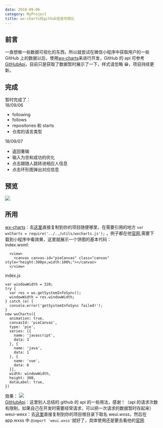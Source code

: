 ```yaml
---
data: 2018-09-06
category: MyProject
title: wx-charts将github信息可视化
---
```


## 前言

一直想做一些数据可视化的东西，所以就尝试在微信小程序中获取用户的一些 GitHub 上的数据以后，使用[wx-charts](https://github.com/xiaolin3303/wx-charts)来进行开发，GitHub 的 api 可参考[GitHubApi](https://segmentfault.com/a/1190000015144126)，目前只是获取了数据暂时展示了一下，样式请忽略 😁，项目持续更新。

## 完成

暂时完成了：  
18/09/06

- following
- follows
- repositories 和 starts
- 仓库的语言类型

18/09/07

- 返回重输
- 输入为空和成功的优化
- 点击跟随人跳转进相应人信息
- 点击环形图弹出对应信息

## 预览

![](https://user-gold-cdn.xitu.io/2018/9/7/165b24bf9e8c67fd?w=425&h=746&f=gif&s=998855)

## 所用

[wx-charts](https://github.com/xiaolin3303/wx-charts)：去[这里](https://github.com/xiaolin3303/wx-charts/blob/master/dist/wxcharts.js)直接复制到你的项目随便哪里，在需要引用的地方 `var wxCharts = require('../../utils/wxcharts.js');` ，例子都在他[官网](https://github.com/xiaolin3303/wx-charts-demo),需要下载到小程序中看效果，这里就展示一个饼图的基本代码：  
index.wxml:

```
  <view>
    <canvas canvas-id="pieCanvas" class="canvas" style="height:300px;width:100%;"></canvas>
  </view>
```

index.js

```
var windowWidth = 320;
try {
  var res = wx.getSystemInfoSync();
  windowWidth = res.windowWidth;
} catch (e) {
  console.error('getSystemInfoSync failed!');
}
new wxCharts({
  animation: true,
  canvasId: 'pieCanvas',
  type: 'pie',
  series: [{
    name: 'javascript',
    data: 3
  }, {
    name: 'java',
    data: 1
  }, {
    name: 'vue',
    data: 6
  }],
  width: windowWidth,
  height: 300,
  dataLabel: true,
})
```

效果：
![](https://user-gold-cdn.xitu.io/2018/9/6/165aef0156f40807?w=264&h=284&f=png&s=10629)  
[GitHubApi](https://segmentfault.com/a/1190000015144126)：这里别人总结的 github 的 api 的一些用法，感谢！（api 的请求次数有限制，如果自己在开发时需要经常请求，可以把一次请求的数据暂时存起来）  
weui-wexx：去[这里](https://github.com/Tencent/weui-wxss/blob/master/dist/style/weui.wxss)直接复制到你的项目根目录下取名 weui.wxss，然后在 app.wxss 中 `@import 'weui.wxss'`就好了，具体使用还是要去看他的[官网](https://github.com/Tencent/weui-wxss)
